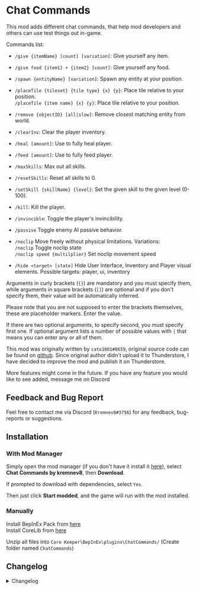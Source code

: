# Chat Commands

This mod adds different chat commands, that help mod developers and others can use test things out in-game.

Commands list:<br>

- `/give {itemName} [count] [variation]`: Give yourself any item.
- `/give food {item1} + {item2} [count]`: Give yourself any food.
- `/spawn {entityName} [variation]`: Spawn any entity at your position.
- `/placeTile {tileset} {tile type} {x} {y}`: Place tile relative to your position.<br>
  `/placeTile {item name} {x} {y}`: Place tile relative to your position.


- `/remove {objectID} [all|slow]`: Remove closest matching entity from world.
- `/clearInv`: Clear the player inventory.
- `/heal [amount]`: Use to fully heal player.
- `/feed [amount]`: Use to fully feed player.
- `/maxSkills`: Max out all skills.
- `/resetSkills`: Reset all skills to 0.
- `/setSkill {skillName} {level}`: Set the given skill to the given level (0-100).
- `/kill`: Kill the player.
- `/invincible`: Toggle the player's invincibility.
- `/passive` Toggle enemy AI passive behavior.
- `/noclip` Move freely without physical limitations. Variations:<br>
  `/noclip` Toggle noclip state<br>
  `/noclip speed {multilplier}` Set noclip movement speed<br>


- `/hide <target> [state]` Hide User Interface, Inventory and Player visual elements. Possible targets: player, ui, inventory

Arguments in curly brackets (`{}`) are mandatory and you must specify them, while arguments in square brackets (`[]`) are optional and if you don't specify them, their value will be automatically inferred.

Please note that you are not supposed to enter the brackets themselves, these are placeholder markers. Enter the value.

If there are two optional arguments, to specify second, you must specify first one. If optional argument lists a number of possible values with `|` that means you can enter any or all of them.

This mod was originally written by `cato1001#8659`, original source code can be found on [github](https://github.com/PatelRahil/TestingUtils). Since original author didn't upload it to Thunderstore, I have decided to improve the mod and publish it on Thunderstore.

More features might come in the future. If you have any feature you would like to see added, message me on Discord

## Feedback and Bug Report
Feel free to contact me via Discord (`Kremnev8#3756`) for any feedback, bug-reports or suggestions.

## Installation
### With Mod Manager

Simply open the mod manager (if you don't have it install it [here](https://core-keeper.thunderstore.io/package/ebkr/r2modman/)), select **Chat Commands by kremnev8**, then **Download**.

If prompted to download with dependencies, select `Yes`.

Then just click **Start modded**, and the game will run with the mod installed.

### Manually
Install BepInEx Pack from [here](https://core-keeper.thunderstore.io/package/BepInEx/BepInExPack_Core_Keeper/)<br/>
Install CoreLib from [here](https://core-keeper.thunderstore.io/package/CoreMods/CoreLib/)<br/>

Unzip all files into `Core Keeper\BepInEx\plugins\ChatCommands/` (Create folder named `ChatCommands`)<br/>

## Changelog
<details>
<summary>Changelog</summary>

### v1.3.2
- Added `/placeTile` command
- Allowed to specify variation in `/spawn` command

### v1.3.1
- Added `/remove` command
- Improved `/give` command. Now you can give items with variation, and even food.

### v1.3.0
- Fixed compatibility with game version 0.5.0.0 and higher

### v1.2.0
- Migrate to BepInEx BE builds

### v1.1.0
- Migrate to CoreLib 1.0.0

### v1.0.0
- Initial Release
</details>